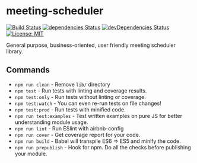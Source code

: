 # meeting-scheduler

[![Build Status](https://travis-ci.org/halfnibble/meeting-scheudler.svg?branch=master)](https://travis-ci.org/halfnibble/meeting-scheudler) [![dependencies Status](https://david-dm.org/halfnibble/meeting-scheudler/status.svg)](https://david-dm.org/halfnibble/meeting-scheudler) [![devDependencies Status](https://david-dm.org/halfnibble/meeting-scheudler/dev-status.svg)](https://david-dm.org/halfnibble/meeting-scheudler?type=dev) [![License: MIT](https://img.shields.io/badge/License-MIT-blue.svg)](https://opensource.org/licenses/MIT)

General purpose, business-oriented, user friendly meeting scheduler library.

## Commands
- `npm run clean` - Remove `lib/` directory
- `npm test` - Run tests with linting and coverage results.
- `npm test:only` - Run tests without linting or coverage.
- `npm test:watch` - You can even re-run tests on file changes!
- `npm test:prod` - Run tests with minified code.
- `npm run test:examples` - Test written examples on pure JS for better understanding module usage.
- `npm run lint` - Run ESlint with airbnb-config
- `npm run cover` - Get coverage report for your code.
- `npm run build` - Babel will transpile ES6 => ES5 and minify the code.
- `npm run prepublish` - Hook for npm. Do all the checks before publishing your module.